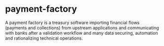 # payment-factory
A payment factory is a treasury software importing financial flows (payments and collections) from upstream applications and communicating with banks after a validation workflow and many data securing, automation and rationalizing technical operations. 
